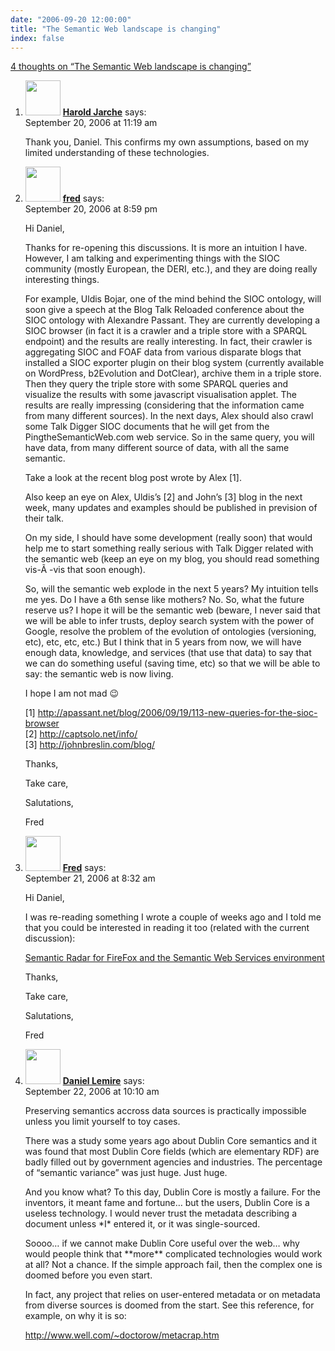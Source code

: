 ```yaml
---
date: "2006-09-20 12:00:00"
title: "The Semantic Web landscape is changing"
index: false
---
```


[4 thoughts on &ldquo;The Semantic Web landscape is changing&rdquo;](/lemire/blog/2006/09-20-the-semantic-web-landscape-is-changing-frederick-giassons-weblog-a-vision-of-the-socially-wired-world)

<ol class="comment-list">
<li id="comment-31426" class="comment even thread-even depth-1">
<div class="comment-author vcard">
<img alt src="https://secure.gravatar.com/avatar/730267beb135f5c28860b280e631cb66?s=56&#038;d=mm&#038;r=g" srcset="https://secure.gravatar.com/avatar/730267beb135f5c28860b280e631cb66?s=112&#038;d=mm&#038;r=g 2x" class="avatar avatar-56 photo" height="56" width="56" decoding="async" /> <b class="fn"><a href="http://jarche.com/" class="url" rel="ugc external nofollow">Harold Jarche</a></b> <span class="says">says:</span> </div>
<div class="comment-metadata"><time datetime="2006-09-20T11:19:16+00:00">September 20, 2006 at 11:19 am</time></a> </div>
<div class="comment-content">
<p>Thank you, Daniel. This confirms my own assumptions, based on my limited understanding of these technologies.</p>
</div>
</li>
<li id="comment-31488" class="comment odd alt thread-odd thread-alt depth-1">
<div class="comment-author vcard">
<img alt src="https://secure.gravatar.com/avatar/9782d95ba1892b26a8fb1c75fc88c725?s=56&#038;d=mm&#038;r=g" srcset="https://secure.gravatar.com/avatar/9782d95ba1892b26a8fb1c75fc88c725?s=112&#038;d=mm&#038;r=g 2x" class="avatar avatar-56 photo" height="56" width="56" decoding="async" /> <b class="fn"><a href="http://fgiasson.com/blog/" class="url" rel="ugc external nofollow">fred</a></b> <span class="says">says:</span> </div>
<div class="comment-metadata"><time datetime="2006-09-20T20:59:40+00:00">September 20, 2006 at 8:59 pm</time></a> </div>
<div class="comment-content">
<p>Hi Daniel,</p>
<p>Thanks for re-opening this discussions. It is more an intuition I have. However, I am talking and experimenting things with the SIOC community (mostly European, the DERI, etc.), and they are doing really interesting things.</p>
<p>For example, Uldis Bojar, one of the mind behind the SIOC ontology, will soon give a speech at the Blog Talk Reloaded conference about the SIOC ontology with Alexandre Passant. They are currently developing a SIOC browser (in fact it is a crawler and a triple store with a SPARQL endpoint) and the results are really interesting. In fact, their crawler is aggregating SIOC and FOAF data from various disparate blogs that installed a SIOC exporter plugin on their blog system (currently available on WordPress, b2Evolution and DotClear), archive them in a triple store. Then they query the triple store with some SPARQL queries and visualize the results with some javascript visualisation applet. The results are really impressing (considering that the information came from many different sources). In the next days, Alex should also crawl some Talk Digger SIOC documents that he will get from the PingtheSemanticWeb.com web service. So in the same query, you will have data, from many different source of data, with all the same semantic.</p>
<p>Take a look at the recent blog post wrote by Alex [1].</p>
<p>Also keep an eye on Alex, Uldis&rsquo;s [2] and John&rsquo;s [3] blog in the next week, many updates and examples should be published in prevision of their talk.</p>
<p>On my side, I should have some development (really soon) that would help me to start something really serious with Talk Digger related with the semantic web (keep an eye on my blog, you should read something vis-Ã -vis that soon enough).</p>
<p>So, will the semantic web explode in the next 5 years? My intuition tells me yes. Do I have a 6th sense like mothers? No. So, what the future reserve us? I hope it will be the semantic web (beware, I never said that we will be able to infer trusts, deploy search system with the power of Google, resolve the problem of the evolution of ontologies (versioning, etc), etc, etc, etc.) But I think that in 5 years from now, we will have enough data, knowledge, and services (that use that data) to say that we can do something useful (saving time, etc) so that we will be able to say: the semantic web is now living.</p>
<p>I hope I am not mad 😉</p>
<p>[1] <a href="http://apassant.net/blog/2006/09/19/113-new-queries-for-the-sioc-browser" rel="nofollow ugc">http://apassant.net/blog/2006/09/19/113-new-queries-for-the-sioc-browser</a><br/>
[2] <a href="http://captsolo.net/info/" rel="nofollow ugc">http://captsolo.net/info/</a><br/>
[3] <a href="http://johnbreslin.com/blog/" rel="nofollow ugc">http://johnbreslin.com/blog/</a></p>
<p>Thanks,</p>
<p>Take care,</p>
<p>Salutations,</p>
<p>Fred</p>
</div>
</li>
<li id="comment-31662" class="comment even thread-even depth-1">
<div class="comment-author vcard">
<img alt src="https://secure.gravatar.com/avatar/9782d95ba1892b26a8fb1c75fc88c725?s=56&#038;d=mm&#038;r=g" srcset="https://secure.gravatar.com/avatar/9782d95ba1892b26a8fb1c75fc88c725?s=112&#038;d=mm&#038;r=g 2x" class="avatar avatar-56 photo" height="56" width="56" loading="lazy" decoding="async" /> <b class="fn"><a href="http://fgiasson.com/blog/" class="url" rel="ugc external nofollow">Fred</a></b> <span class="says">says:</span> </div>
<div class="comment-metadata"><time datetime="2006-09-21T08:32:10+00:00">September 21, 2006 at 8:32 am</time></a> </div>
<div class="comment-content">
<p>Hi Daniel,</p>
<p>I was re-reading something I wrote a couple of weeks ago and I told me that you could be interested in reading it too (related with the current discussion):</p>
<p><a href="http://fgiasson.com/blog/index.php?title=semantic_radar_for_firefox_and_the_seman&amp;more=1&amp;c=1&amp;tb=1&amp;pb=1" rel="nofollow">Semantic Radar for FireFox and the Semantic Web Services environment</a></p>
<p>Thanks,</p>
<p>Take care,</p>
<p>Salutations,</p>
<p>Fred</p>
</div>
</li>
<li id="comment-31998" class="comment odd alt thread-odd thread-alt depth-1">
<div class="comment-author vcard">
<img alt src="https://secure.gravatar.com/avatar/9c8641f1aebb6763ecf07d31107db2c6?s=56&#038;d=mm&#038;r=g" srcset="https://secure.gravatar.com/avatar/9c8641f1aebb6763ecf07d31107db2c6?s=112&#038;d=mm&#038;r=g 2x" class="avatar avatar-56 photo" height="56" width="56" loading="lazy" decoding="async" /> <b class="fn"><a href="https://lemire.me/blog/" class="url" rel="ugc">Daniel Lemire</a></b> <span class="says">says:</span> </div>
<div class="comment-metadata"><time datetime="2006-09-22T10:10:18+00:00">September 22, 2006 at 10:10 am</time></a> </div>
<div class="comment-content">
<p>Preserving semantics accross data sources is practically impossible unless you limit yourself to toy cases.</p>
<p>There was a study some years ago about Dublin Core semantics and it was found that most Dublin Core fields (which are elementary RDF) are badly filled out by government agencies and industries. The percentage of &ldquo;semantic variance&rdquo; was just huge. Just huge.</p>
<p>And you know what? To this day, Dublin Core is mostly a failure. For the inventors, it meant fame and fortune&#8230; but the users, Dublin Core is a useless technology. I would never trust the metadata describing a document unless *I* entered it, or it was single-sourced.</p>
<p>Soooo&#8230; if we cannot make Dublin Core useful over the web&#8230; why would people think that **more** complicated technologies would work at all? Not a chance. If the simple approach fail, then the complex one is doomed before you even start.</p>
<p>In fact, any project that relies on user-entered metadata or on metadata from diverse sources is doomed from the start. See this reference, for example, on why it is so:</p>
<p><a href="http://www.well.com/~doctorow/metacrap.htm" rel="nofollow ugc">http://www.well.com/~doctorow/metacrap.htm</a></p>
</div>
</li>
</ol>
